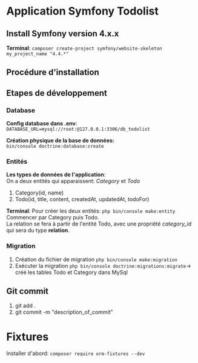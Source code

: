 # Application Symfony Todolist
## Install Symfony version 4.x.x
__Terminal__: ```composer create-project symfony/website-skeleton my_project_name "4.4.*"```
## Procédure d'installation
## Etapes de développement

### Database
__Config database dans .env__:  
```DATABASE_URL=mysql://root:@127.0.0.1:3306/db_todolist```  

__Création physique de la base de données:__  
```bin/console doctrine:database:create```
### Entités
__Les types de données de l'application__:  
On a deux entités qui apparaissent: _Category_ et _Todo_
1. Category(id, name)
2. Todo(id, title, content, createdAt, updatedAt, todoFor)  

__Terminal__:
Pour créer les deux entités: ```php bin/console make:entity```
Commencer par Category puis Todo.  
La relation se fera à partir de l'entité Todo, avec une propriété _category_id_ qui sera du type __relation__.
### Migration
1. Création du fichier de migration ```php bin/console make:migration```
2. Exécuter la migration ```php bin/console doctrine:migrations:migrate```-> créé les tables Todo et Category dans MySql
## Git commit
1. git add .
2. git commit -m "description_of_commit"

# Fixtures
Installer d'abord: ```composer require orm-fixtures --dev```